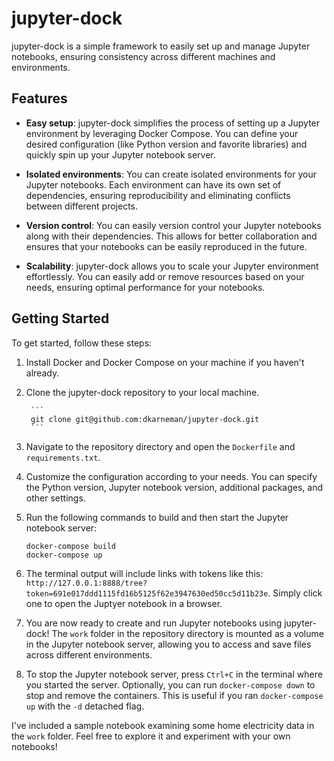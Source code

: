 # jupyter-dock

jupyter-dock is a simple framework to easily set up and manage Jupyter notebooks, ensuring consistency across different machines and environments.

## Features

- **Easy setup**: jupyter-dock simplifies the process of setting up a Jupyter environment by leveraging Docker Compose. You can define your desired configuration (like Python version and favorite libraries) and quickly spin up your Jupyter notebook server.

- **Isolated environments**: You can create isolated environments for your Jupyter notebooks. Each environment can have its own set of dependencies, ensuring reproducibility and eliminating conflicts between different projects.

- **Version control**: You can easily version control your Jupyter notebooks along with their dependencies. This allows for better collaboration and ensures that your notebooks can be easily reproduced in the future.

- **Scalability**: jupyter-dock allows you to scale your Jupyter environment effortlessly. You can easily add or remove resources based on your needs, ensuring optimal performance for your notebooks.

## Getting Started

To get started, follow these steps:

1. Install Docker and Docker Compose on your machine if you haven't already.

2. Clone the jupyter-dock repository to your local machine.

        ```
        git clone git@github.com:dkarneman/jupyter-dock.git
        ```

3. Navigate to the repository directory and open the `Dockerfile` and `requirements.txt`.

4. Customize the configuration according to your needs. You can specify the Python version, Jupyter notebook version, additional packages, and other settings.

5. Run the following commands to build and then start the Jupyter notebook server:

    ```
    docker-compose build
    docker-compose up
    ```

6. The terminal output will include links with tokens like this: `http://127.0.0.1:8888/tree?token=691e017ddd1115fd16b5125f62e3947630ed50cc5d11b23e`. Simply click one to open the Juptyer notebook in a browser.

7. You are now ready to create and run Jupyter notebooks using jupyter-dock! The `work` folder in the repository directory is mounted as a volume in the Jupyter notebook server, allowing you to access and save files across different environments.

8. To stop the Jupyter notebook server, press `Ctrl+C` in the terminal where you started the server. Optionally, you can run `docker-compose down` to stop and remove the containers. This is useful if you ran `docker-compose up` with the `-d` detached flag.

I've included a sample notebook examining some home electricity data in the `work` folder. Feel free to explore it and experiment with your own notebooks!
